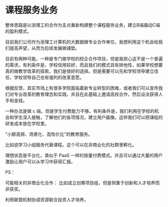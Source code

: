 # 课程服务业务

整体思路是以浙理工的合作为支点重新构建整个课程服务业务，建立B端撬动C端的盈利模式。

目前我们公司作为浙理工计算机的大数据微专业合作单位，我想利用这个机会给我们提高声望，从而为后续发展做铺垫。

目前有两种可能，一种是专门做学校的校企合作项目，但是我担心这不是一个普遍的需求。有利条件是，学校信用较好，而且我们的模式具有排他性，如果学校想要真的做教学改革的探索，我们是很好的选择。但是需要可以先和学校领导建立信任，学校领导自己也有强列的改革意愿。

根据反馈，其实市场上有很多学院面临着新专业转型的困难，或者我们可以宣传我们对专业改革的教育理念和实践，并且在此基础上邀请高校合作，然后设法获得人手和金钱。

一种办法是做 c 端，但是学生付费能力不够。有利条件是，我们利用在学校的机会和学生深入接触，了解他们的各项情况，建立用户画像。这样我们可以把课程的研发成本放在学校里。

"小额高频、场景化、高性价比"的教育服务。

比如说学习小组服务代替课程。这个可以在非商业化的社群里孵化。

理想状态是平台化，类似于 PaaS 一样的按量付费模式。并且可以通过大量的用户激励让用户可以从学习中获得汇报。

PS：

可能相关的非商业化合作：
比如成立创赛项目组，但是侧重于创新和人才培养而非获奖。

利用联盟机制协调资源联合投资人才培养。
